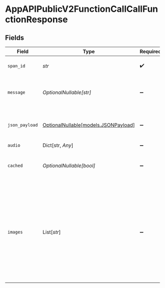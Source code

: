 # AppAPIPublicV2FunctionCallCallFunctionResponse


## Fields

| Field                                                                                                                                                                          | Type                                                                                                                                                                           | Required                                                                                                                                                                       | Description                                                                                                                                                                    | Example                                                                                                                                                                        |
| ------------------------------------------------------------------------------------------------------------------------------------------------------------------------------ | ------------------------------------------------------------------------------------------------------------------------------------------------------------------------------ | ------------------------------------------------------------------------------------------------------------------------------------------------------------------------------ | ------------------------------------------------------------------------------------------------------------------------------------------------------------------------------ | ------------------------------------------------------------------------------------------------------------------------------------------------------------------------------ |
| `span_id`                                                                                                                                                                      | *str*                                                                                                                                                                          | :heavy_check_mark:                                                                                                                                                             | The ID of the span of the call                                                                                                                                                 |                                                                                                                                                                                |
| `message`                                                                                                                                                                      | *OptionalNullable[str]*                                                                                                                                                        | :heavy_minus_sign:                                                                                                                                                             | Result of the task if the call does not use an output schema                                                                                                                   | The sum of 1 and 3 is 4                                                                                                                                                        |
| `json_payload`                                                                                                                                                                 | [OptionalNullable[models.JSONPayload]](../models/jsonpayload.md)                                                                                                               | :heavy_minus_sign:                                                                                                                                                             | Result of the task if the call uses an output schema                                                                                                                           | {<br/>"sum": 4<br/>}                                                                                                                                                           |
| `audio`                                                                                                                                                                        | Dict[str, *Any*]                                                                                                                                                               | :heavy_minus_sign:                                                                                                                                                             | N/A                                                                                                                                                                            |                                                                                                                                                                                |
| `cached`                                                                                                                                                                       | *OptionalNullable[bool]*                                                                                                                                                       | :heavy_minus_sign:                                                                                                                                                             | True if the result was returned from a cached results                                                                                                                          | true                                                                                                                                                                           |
| `images`                                                                                                                                                                       | List[*str*]                                                                                                                                                                    | :heavy_minus_sign:                                                                                                                                                             | The images generated by the call. Only available for image models. Depending on the configuration, the response can either be a list of image urls or a base64 encoded images. | [<br/>"image_url"<br/>]                                                                                                                                                        |